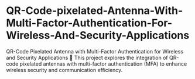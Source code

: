 # QR-Code-pixelated-Antenna-With-Multi-Factor-Authentication-For-Wireless-And-Security-Applications
QR-Code Pixelated Antenna with Multi-Factor Authentication for Wireless and Security Applications 📌  This project explores the integration of QR-code pixelated antennas with multi-factor authentication (MFA) to enhance wireless security and communication efficiency. 
